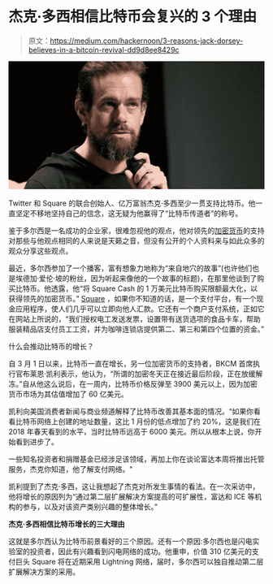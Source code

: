 # 杰克·多西相信比特币会复兴的 3 个理由

> 原文：<https://medium.com/hackernoon/3-reasons-jack-dorsey-believes-in-a-bitcoin-revival-dd9d8ee8429c>

![](img/710cdc7b5a2bffc5f058db43165bd1ad.png)

Twitter 和 Square 的联合创始人、亿万富翁杰克·多西至少一贯支持比特币。他一直坚定不移地坚持自己的信念，这无疑为他赢得了“比特币传道者”的称号。

鉴于多尔西是一名成功的企业家，很难忽视他的观点，他对领先的[加密货币](https://hackernoon.com/tagged/cryptocurrency)的支持对那些与他观点相同的人来说是天籁之音，但没有公开的个人资料来与如此众多的观众分享这些观点。

最近，多尔西参加了一个播客，富有想象力地称为“来自地穴的故事”(也许他们也是埃德加·爱伦·坡的粉丝，因为听起来像他的一个故事的标题)，在那里他谈到了购买比特币。他透露，他“将 Square Cash 的 1 万美元比特币购买限额最大化，以获得领先的加密货币。” [Square](https://squareup.com/us/en/about) ，如果你不知道的话，是一个支付平台，有一个现金应用程序，使人们几乎可以立即向他人汇款。它还有一个商户支付系统，正如它在网站上所说的，“我们授权电工发送发票，设置带有送货选项的食品卡车，帮助服装精品店支付员工工资，并为咖啡连锁店提供第二、第三和第四个位置的资金。”

什么会推动比特币的增长？

自 3 月 1 日以来，比特币一直在增长，另一位加密货币的支持者，BKCM 首席执行官布莱恩·凯利表示，他认为，“所谓的加密冬天正在接近最后阶段，正在放缓解冻。”自从他这么说后，在一周内，比特币价格反弹至 3900 美元以上，因为加密货币市场为其估值增加了 60 亿美元。

凯利向美国消费者新闻与商业频道解释了比特币改善其基本面的情况。“如果你看看比特币网络上创建的地址数量，这比 1 月份的低点增加了约 20%，这是我们在 2018 年春天看到的水平，当时比特币远高于 6000 美元。所以从根本上说，你开始看到进步了。

一些知名投资者和捐赠基金已经涉足该领域，再加上你在谈论富达本周将推出托管服务，杰克你知道，他了解支付网络。"

凯利提到了杰克·多西，这让我想起了杰克对所发生事情的看法。在一次采访中，他将增长的原因列为“通过第二层扩展解决方案提高的可扩展性，富达和 ICE 等机构的参与，以及对该资产类别兴趣的整体增长。”

**杰克·多西相信比特币增长的三大理由**

这就是多尔西认为比特币前景看好的三个原因。还有一个原因:多尔西也是闪电实验室的投资者，因此有兴趣看到闪电网络的成功。他重申，价值 310 亿美元的支付巨头 Square 将在近期采用 Lightning 网络，届时，多尔西可以独自推动第二层扩展解决方案的采用。